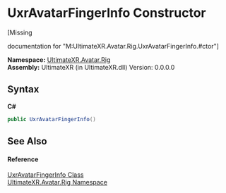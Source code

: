 # UxrAvatarFingerInfo Constructor 
 

\[Missing <summary> documentation for "M:UltimateXR.Avatar.Rig.UxrAvatarFingerInfo.#ctor"\]

**Namespace:**&nbsp;<a href="N_UltimateXR_Avatar_Rig">UltimateXR.Avatar.Rig</a><br />**Assembly:**&nbsp;UltimateXR (in UltimateXR.dll) Version: 0.0.0.0

## Syntax

**C#**<br />
``` C#
public UxrAvatarFingerInfo()
```


## See Also


#### Reference
<a href="T_UltimateXR_Avatar_Rig_UxrAvatarFingerInfo">UxrAvatarFingerInfo Class</a><br /><a href="N_UltimateXR_Avatar_Rig">UltimateXR.Avatar.Rig Namespace</a><br />